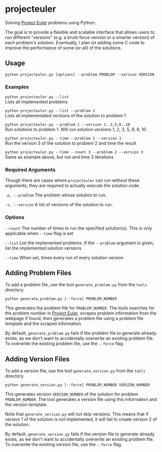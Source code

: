 # projecteuler

Solving [Project Euler](https://projecteuler.net/) problems using Python.

The goal is to provide a flexible and scalable interface that allows users to run different "versions" (e.g. a brute
force version or a smarter version) of each problem's solution. Eventually, I plan on adding some C code to improve the
performance of some (or all) of the solutions.

## Usage

`python projecteuler.py [options] --problem PROBLEM --version VERSION`

### Examples

`python projecteuler.py --list`\
Lists all implemented problems

`python projecteuler.py --list --problem 1`\
Lists all implementated versions of the solution to problem 1

`python projecteuler.py --problem 1 --version 1..3,5,8..10`\
Run solutions to problem 1. Will run solution versions 1, 2, 3, 5, 8, 9, 10

`python projecteuler.py --time --problem 2 --version 3`\
Run the version 3 of the solution to problem 2 and time the result

`python projecteuler.py --time --count 3 --problem 2 --version 3`\
Same as example above, but run and time 3 iterations

### Required Arguments

Though there are cases where `projecteuler` can run without these arguments, they are required to actually execute the
solution code.

`-p, --problem` The problem whose solution to run.

`-v, --version` A list of versions of the solution to run.

### Options

`--count`   The number of times to run the specified solution(s). This is only applicable when `--time` flag is set

`--list`    List the implemented problems. If the `--problem` argument is given, list the implemented solution versions

`--time`    When set, times every run of every solution version

## Adding Problem Files

To add a problem file, use the tool `generate_problem.py` from the `tools` directory.

`python generate_problem.py [--force] PROBLEM_NUMBER`

This generates the problem file for `PROBLEM_NUMBER`. The tools searches for the problem number in
[Project Euler](https://projecteuler.net/), scrapes problem information from the webpage if found, then generates a
problem file using a problem file template and the scraped information.

By default, `generate_problem.py` fails if the problem file to generate already exists, as we don't want to accidentally
overwrite an existing problem file. To overwrite the existing problem file, use the `--force` flag.

## Adding Version Files

To add a version file, use the tool `generate_version.py` from the `tools` directory.

`python generate_version.py [--force] PROBLEM_NUMBER VERSION_NUMBER`

This generates version `VERSION_NUMBER` of the solution for problem `PROBLEM_NUMBER`. The tool generates a version file
using this information and the version template.

Note that `generate_version.py` will not skip versions. This means that if version 1 of the solution is not implemented,
it will fail to create version 2 of the solution.

By default, `generate_version.py` fails if the version file to generate already exists, as we don't want to accidentally
overwrite an existing problem file. To overwrite the existing version file, use the `--force` flag.
